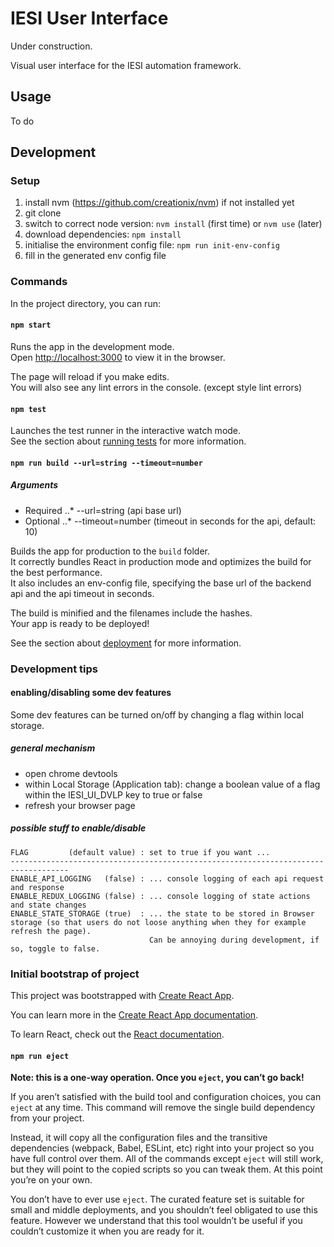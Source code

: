 # IESI User Interface

Under construction.

Visual user interface for the IESI automation framework.

## Usage

To do

## Development

### Setup

1. install nvm (https://github.com/creationix/nvm) if not installed yet
2. git clone <this repo>
3. switch to correct node version: `nvm install` (first time) or `nvm use` (later)
4. download dependencies: `npm install`
5. initialise the environment config file: `npm run init-env-config`
6. fill in the generated env config file

### Commands

In the project directory, you can run:

#### `npm start`

Runs the app in the development mode.<br />
Open [http://localhost:3000](http://localhost:3000) to view it in the browser.

The page will reload if you make edits.<br />
You will also see any lint errors in the console. (except style lint errors)

#### `npm test`

Launches the test runner in the interactive watch mode.<br />
See the section about [running tests](https://facebook.github.io/create-react-app/docs/running-tests) for more information.

#### `npm run build --url=string --timeout=number`

##### Arguments
* Required
..* --url=string (api base url)
* Optional
..* --timeout=number (timeout in seconds for the api, default: 10)

Builds the app for production to the `build` folder.<br />
It correctly bundles React in production mode and optimizes the build for the best performance.<br />
It also includes an env-config file, specifying the base url of the backend api and the api timeout in seconds.

The build is minified and the filenames include the hashes.<br />
Your app is ready to be deployed!

See the section about [deployment](https://facebook.github.io/create-react-app/docs/deployment) for more information.

### Development tips

#### enabling/disabling some dev features

Some dev features can be turned on/off by changing a flag within local storage.

##### general mechanism

* open chrome devtools
* within Local Storage (Application tab): change a boolean value of a flag within the IESI_UI_DVLP key to true or false
* refresh your browser page

##### possible stuff to enable/disable

    FLAG         (default value) : set to true if you want ...
    -----------------------------------------------------------------------------------
    ENABLE_API_LOGGING   (false) : ... console logging of each api request and response
    ENABLE_REDUX_LOGGING (false) : ... console logging of state actions and state changes
    ENABLE_STATE_STORAGE (true)  : ... the state to be stored in Browser storage (so that users do not loose anything when they for example refresh the page).
                                   Can be annoying during development, if so, toggle to false.

### Initial bootstrap of project

This project was bootstrapped with [Create React App](https://github.com/facebook/create-react-app).

You can learn more in the [Create React App documentation](https://facebook.github.io/create-react-app/docs/getting-started).

To learn React, check out the [React documentation](https://reactjs.org/).

#### `npm run eject`

**Note: this is a one-way operation. Once you `eject`, you can’t go back!**

If you aren’t satisfied with the build tool and configuration choices, you can `eject` at any time. This command will remove the single build dependency from your project.

Instead, it will copy all the configuration files and the transitive dependencies (webpack, Babel, ESLint, etc) right into your project so you have full control over them. All of the commands except `eject` will still work, but they will point to the copied scripts so you can tweak them. At this point you’re on your own.

You don’t have to ever use `eject`. The curated feature set is suitable for small and middle deployments, and you shouldn’t feel obligated to use this feature. However we understand that this tool wouldn’t be useful if you couldn’t customize it when you are ready for it.

